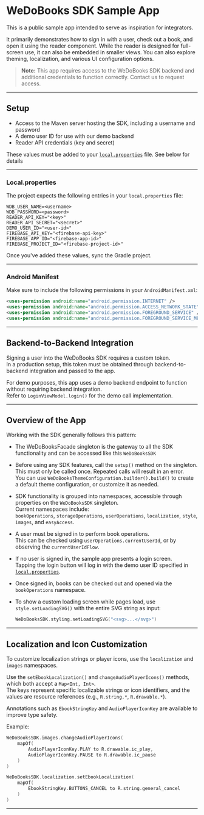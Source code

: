 # WeDoBooks SDK Sample App

[](https://github.com/wedobooks/wedobooks-sdk-android-sample#wedobooks-sdk-sample-app)

This is a public sample app intended to serve as inspiration for integrators.

It primarily demonstrates how to sign in with a user, check out a book, and open it using the reader component. While the reader is designed for full-screen use, it can also be embedded in smaller views. You can also explore theming, localization, and various UI configuration options.

> **Note:** This app requires access to the WeDoBooks SDK backend and additional credentials to function correctly. Contact us to request access.

---

## Setup

[](https://github.com/wedobooks/wedobooks-sdk-android-sample#setup)

- Access to the Maven server hosting the SDK, including a username and password  
- A demo user ID for use with our demo backend  
- Reader API credentials (key and secret)

These values must be added to your [`local.properties`](https://github.com/wedobooks/wedobooks-sdk-android-sample#localproperties) file. See below for details

---

### Local.properties

[](https://github.com/wedobooks/wedobooks-sdk-android-sample#localproperties)

The project expects the following entries in your `local.properties` file:

```
WDB_USER_NAME=<username>  
WDB_PASSWORD=<password>  
READER_API_KEY="<key>" 
READER_API_SECRET="<secret>"  
DEMO_USER_ID="<user-id>"
FIREBASE_API_KEY="<firebase-api-key>"
FIREBASE_APP_ID="<firebase-app-id>"
FIREBASE_PROJECT_ID="<firebase-project-id>"
```

Once you've added these values, sync the Gradle project.

---

### Android Manifest

[](https://github.com/wedobooks/wedobooks-sdk-android-sample#android-manifest)

Make sure to include the following permissions in your `AndroidManifest.xml`:

```xml
<uses-permission android:name="android.permission.INTERNET" />  
<uses-permission android:name="android.permission.ACCESS_NETWORK_STATE" />  
<uses-permission android:name="android.permission.FOREGROUND_SERVICE" />  
<uses-permission android:name="android.permission.FOREGROUND_SERVICE_MEDIA_PLAYBACK" />
```

---

## Backend-to-Backend Integration

[](https://github.com/wedobooks/wedobooks-sdk-android-sample#backend-to-backend-integration)

Signing a user into the WeDoBooks SDK requires a custom token.  
In a production setup, this token must be obtained through backend-to-backend integration and passed to the app.

For demo purposes, this app uses a demo backend endpoint to function without requiring backend integration.  
Refer to `LoginViewModel.login()` for the demo call implementation.

---

## Overview of the App

[](https://github.com/wedobooks/wedobooks-sdk-android-sample#overview-of-the-app)

Working with the SDK generally follows this pattern:

- The WeDoBooksFacade singleton is the gateway to all the SDK functionality and can be accessed like this  `WeDoBooksSDK`

- Before using any SDK features, call the `setup()` method on the singleton.  
  This must only be called once. Repeated calls will result in an error.  
  You can use `WeDoBooksThemeConfiguration.builder().build()` to create a default theme configuration, or customize it as needed.

- SDK functionality is grouped into namespaces, accessible through properties on the `WeDoBooksSDK` singleton.  
  Current namespaces include:  
  `bookOperations`, `storageOperations`, `userOperations`, `localization`, `style`, `images`, and `easyAccess`.

- A user must be signed in to perform book operations.  
  This can be checked using `userOperations.currentUserId`, or by observing the `currentUserIdFlow`.

- If no user is signed in, the sample app presents a login screen.  
  Tapping the login button will log in with the demo user ID specified in [`local.properties`](https://github.com/wedobooks/wedobooks-sdk-android-sample#localproperties).

- Once signed in, books can be checked out and opened via the `bookOperations` namespace.

- To show a custom loading screen while pages load, use `style.setLoadingSVG()` with the entire SVG string as input:  
  ```kotlin
  WeDoBooksSDK.styling.setLoadingSVG("<svg>...</svg>")
  ```

---

## Localization and Icon Customization
[](https://github.com/wedobooks/wedobooks-sdk-android-sample#localization-and-icon-customization)

To customize localization strings or player icons, use the `localization` and `images` namespaces.

Use the `setEbookLocalization()` and `changeAudioPlayerIcons()` methods, which both accept a `Map<Int, Int>`.  
The keys represent specific localizable strings or icon identifiers, and the values are resource references (e.g., `R.string.*`, `R.drawable.*`).

Annotations such as `EbookStringKey` and `AudioPlayerIconKey` are available to improve type safety.

Example:

```kotlin
WeDoBooksSDK.images.changeAudioPlayerIcons(
    mapOf(
        AudioPlayerIconKey.PLAY to R.drawable.ic_play,
        AudioPlayerIconKey.PAUSE to R.drawable.ic_pause
    )
)

WeDoBooksSDK.localization.setEbookLocalization(
    mapOf(
        EbookStringKey.BUTTONS_CANCEL to R.string.general_cancel
    )
)
```

---
